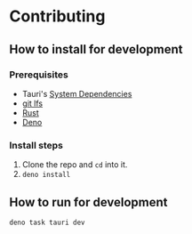 # Contributing

## How to install for development

### Prerequisites

- Tauri's [System Dependencies](https://tauri.app/start/prerequisites/#system-dependencies)
- [git lfs](https://git-lfs.com/)
- [Rust](https://www.rust-lang.org/tools/install)
- [Deno](https://deno.com/manual/getting_started/installation)

### Install steps

1. Clone the repo and `cd` into it.
2. `deno install`

## How to run for development

```
deno task tauri dev
```
